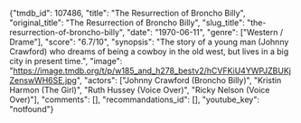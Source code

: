 {"tmdb_id": 107486, "title": "The Resurrection of Broncho Billy", "original_title": "The Resurrection of Broncho Billy", "slug_title": "the-resurrection-of-broncho-billy", "date": "1970-06-11", "genre": ["Western / Drame"], "score": "6.7/10", "synopsis": "The story of a young man (Johnny Crawford) who dreams of being a cowboy in the old west, but lives in a big city in present time.", "image": "https://image.tmdb.org/t/p/w185_and_h278_bestv2/hCVFKiU4YWPJZBUKjZenswWH6SE.jpg", "actors": ["Johnny Crawford (Broncho Billy)", "Kristin Harmon (The Girl)", "Ruth Hussey (Voice Over)", "Ricky Nelson (Voice Over)"], "comments": [], "recommandations_id": [], "youtube_key": "notfound"}